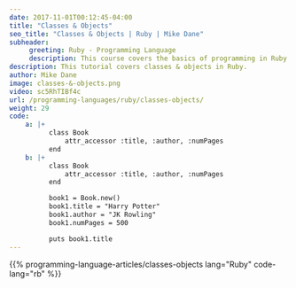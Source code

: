 ```yaml
---
date: 2017-11-01T00:12:45-04:00
title: "Classes & Objects"
seo_title: "Classes & Objects | Ruby | Mike Dane"
subheader:
     greeting: Ruby - Programming Language
     description: This course covers the basics of programming in Ruby. Work your way through the videos/articles and I'll teach you everything you need to know to start your programming journey!
description: This tutorial covers classes & objects in Ruby.
author: Mike Dane
image: classes-&-objects.png
video: sc5RhTIBf4c
url: /programming-languages/ruby/classes-objects/
weight: 29
code:
    a: |+
          class Book
              attr_accessor :title, :author, :numPages
          end
    b: |+
          class Book
              attr_accessor :title, :author, :numPages
          end

          book1 = Book.new()
          book1.title = "Harry Potter"
          book1.author = "JK Rowling"
          book1.numPages = 500

          puts book1.title
---
```


{{% programming-language-articles/classes-objects lang="Ruby" code-lang="rb" %}}
